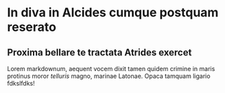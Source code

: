 In diva in Alcides cumque postquam reserato
===========================================

Proxima bellare te tractata Atrides exercet
-------------------------------------------

Lorem markdownum, aequent vocem dixit tamen quidem crimine in maris protinus
moror *telluris* magno, marinae Latonae. Opaca tamquam ligario fdkslfdks!
